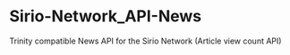 # Sirio-Network_API-News
Trinity compatible News API for the Sirio Network (Article view count API)

